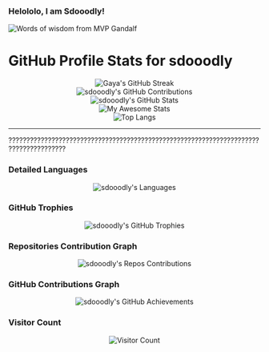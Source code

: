 ### Helololo, I am Sdooodly! 
<!-- This is my GitHub space! -->




<picture>
 <source media="(prefers-color-scheme: dark)" srcset="https://img-9gag-fun.9cache.com/photo/a04Z7wB_460swp.webp">
 <source media="(prefers-color-scheme: light)" srcset="https://img-9gag-fun.9cache.com/photo/a04Z7wB_460swp.webp">
 <img alt="Words of wisdom from MVP Gandalf" src="YOUR-DEFAULT-IMAGE">
</picture>




# GitHub Profile Stats for sdooodly



<div align="center">
    <img src="https://github-readme-streak-stats.herokuapp.com/?user=sdooodly&theme=radical" alt="Gaya's GitHub Streak" />
</div>

<div align="center">
    <img src="https://github-contribution-stats.vercel.app/api/?username=sdooodly&theme=radical&layout=compact" alt="sdooodly's GitHub Contributions" />
</div>

<div align="center">
    <img src="https://github-readme-stats.vercel.app/api?username=sdooodly&show_icons=true&theme=radical" alt="sdooodly's GitHub Stats" />
</div>

<div align="center">
    <img src="https://awesome-github-stats.azurewebsites.net/user-stats/sdooodly?cardType=level&theme=radical&preferLogin=false" alt="My Awesome Stats" />
</div>

<div align="center">
    <img src="https://github-readme-stats.vercel.app/api/top-langs/?username=sdooodly&layout=compact&theme=radical&langs_count=20" alt="Top Langs" />
</div>

---
??????????????????????????????????????????????????????????????????????????????????????

### Detailed Languages
<div align="center">
    <img src="https://github-readme-stats.vercel.app/api/top-langs/?username=sdooodly&langs_count=20&theme=radical" alt="sdooodly's Languages" />
</div>

### GitHub Trophies
<div align="center">
    <img src="https://github-profile-trophy.vercel.app/?username=sdooodly&theme=radical&no-frame=true&margin-w=4" alt="sdooodly's GitHub Trophies" />
</div>

### Repositories Contribution Graph
<div align="center">
    <img src="https://ghchart.rshah.org/sdooodly" alt="sdooodly's Repos Contributions" />
</div>

### GitHub Contributions Graph
<div align="center">
    <img src="https://github-profile-summary-cards.vercel.app/api/cards/profile-details?username=sdooodly&theme=radical" alt="sdooodly's GitHub Achievements" />
</div>

### Visitor Count
<div align="center">
    <img src="https://visitor-badge.laobi.icu/badge?page_id=sdooodly.sdooodly" alt="Visitor Count" />
</div>
















<!--


![CSS3](https://img.shields.io/badge/css3-%231572B6.svg?style=plastic&logo=css3&logoColor=white) ![JavaScript](https://img.shields.io/badge/javascript-%23323330.svg?style=plastic&logo=javascript&logoColor=%23F7DF1E) ![LaTeX](https://img.shields.io/badge/latex-%23008080.svg?style=plastic&logo=latex&logoColor=white) ![Python](https://img.shields.io/badge/python-3670A0?style=plastic&logo=python&logoColor=ffdd54) ![Azure](https://img.shields.io/badge/azure-%230072C6.svg?style=plastic&logo=azure-devops&logoColor=white) ![Gulp](https://img.shields.io/badge/GULP-%23CF4647.svg?style=plastic&logo=gulp&logoColor=white) ![NPM](https://img.shields.io/badge/NPM-%23000000.svg?style=plastic&logo=npm&logoColor=white) ![NodeJS](https://img.shields.io/badge/node.js-6DA55F?style=plastic&logo=node.js&logoColor=white) ![Adobe Illustrator](https://img.shields.io/badge/adobeillustrator-%23FF9A00.svg?style=plastic&logo=adobeillustrator&logoColor=white) ![LINUX](https://img.shields.io/badge/Linux-FCC624?style=plastic&logo=linux&logoColor=black) ![ESLint](https://img.shields.io/badge/ESLint-4B3263?style=plastic&logo=eslint&logoColor=white)
![](https://github-readme-streak-stats.herokuapp.com/?user=sdooodly&theme=tokyonight&hide_border=true)<br/>



![](https://github-profile-trophy.vercel.app/?username=sdooodly&theme=tokyonight&no-frame=true&no-bg=false&margin-w=4)




<!--
**sdooodly/sdooodly** is a ✨ _special_ ✨ repository because its `README.md` (this file) appears on your GitHub profile -->

